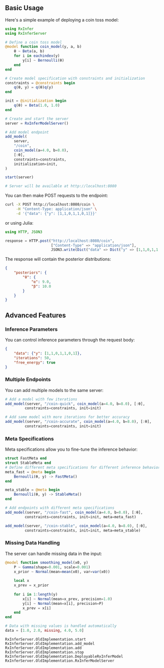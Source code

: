 ## Basic Usage

Here's a simple example of deploying a coin toss model:

```julia
using RxInfer
using RxInferServer

# Define a coin toss model
@model function coin_model(y, a, b)
    θ ~ Beta(a, b)
    for i in eachindex(y)
        y[i] ~ Bernoulli(θ)
    end
end

# Create model specification with constraints and initialization
constraints = @constraints begin
    q(θ, y) = q(θ)q(y)
end

init = @initialization begin
    q(θ) = Beta(1.0, 1.0)
end

# Create and start the server
server = RxInferModelServer()

# Add model endpoint
add_model(
    server,
    "/coin",
    coin_model(a=4.0, b=8.0),
    [:θ],
    constraints=constraints,
    initialization=init,
)

start(server)

# Server will be available at http://localhost:8080
```

You can then make POST requests to the endpoint:

```bash
curl -X POST http://localhost:8080/coin \
     -H "Content-Type: application/json" \
     -d '{"data": {"y": [1,1,0,1,1,0,1]}}'
```

or using Julia:

```julia
using HTTP, JSON3

response = HTTP.post("http://localhost:8080/coin",
                     ["Content-Type" => "application/json"],
                     JSON3.write(Dict("data" => Dict("y" => [1,1,0,1,1,0,1]))))
```

The response will contain the posterior distributions:

```json
{
    "posteriors": {
        "θ": {
            "α": 9.0,
            "β": 10.0
        }
    }
}
```

## Advanced Features

### Inference Parameters

You can control inference parameters through the request body:

```json
{
    "data": {"y": [1,1,0,1,1,0,1]},
    "iterations": 50,
    "free_energy": true
}
```

### Multiple Endpoints

You can add multiple models to the same server:

```julia
# Add a model with few iterations
add_model(server, "/coin-quick", coin_model(a=4.0, b=8.0), [:θ], 
         constraints=constraints, init=init)

# Add same model with more iterations for better accuracy
add_model(server, "/coin-accurate", coin_model(a=4.0, b=8.0), [:θ], 
         constraints=constraints, init=init)
```

### Meta Specifications

Meta specifications allow you to fine-tune the inference behavior:

```julia
struct FastMeta end
struct StableMeta end
# Define different meta specifications for different inference behaviors
meta_fast = @meta begin
    Bernoulli(θ, y) -> FastMeta()
end

meta_stable = @meta begin
    Bernoulli(θ, y) -> StableMeta()
end

# Add endpoints with different meta specifications
add_model(server, "/coin-fast", coin_model(a=4.0, b=8.0), [:θ],
         constraints=constraints, init=init, meta=meta_fast)

add_model(server, "/coin-stable", coin_model(a=4.0, b=8.0), [:θ],
         constraints=constraints, init=init, meta=meta_stable)
```

### Missing Data Handling

The server can handle missing data in the input:

```julia
@model function smoothing_model(x0, y)
    P ~ Gamma(shape=0.001, scale=0.001)
    x_prior ~ Normal(mean=mean(x0), var=var(x0))
    
    local x
    x_prev = x_prior
    
    for i in 1:length(y)
        x[i] ~ Normal(mean=x_prev, precision=1.0)
        y[i] ~ Normal(mean=x[i], precision=P)
        x_prev = x[i]
    end
end

# Data with missing values is handled automatically
data = [1.0, 2.0, missing, 4.0, 5.0]
```

```@docs 
RxInferServer.OldImplementation.start   
RxInferServer.OldImplementation.add_model 
RxInferServer.OldImplementation.add 
RxInferServer.OldImplementation.stop 
RxInferServer.OldImplementation.DeployableRxInferModel
RxInferServer.OldImplementation.RxInferModelServer
```